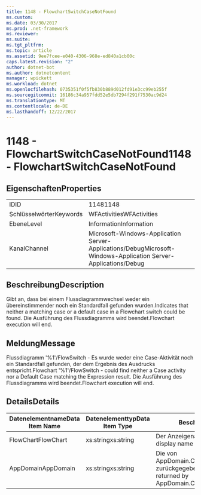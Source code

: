 ```yaml
---
title: 1148 - FlowchartSwitchCaseNotFound
ms.custom: 
ms.date: 03/30/2017
ms.prod: .net-framework
ms.reviewer: 
ms.suite: 
ms.tgt_pltfrm: 
ms.topic: article
ms.assetid: 9ee7fcee-e040-4306-968e-ed840a1cb00c
caps.latest.revision: "2"
author: dotnet-bot
ms.author: dotnetcontent
manager: wpickett
ms.workload: dotnet
ms.openlocfilehash: 0735351f0f5fb830b889d012fd91e3cc99eb255f
ms.sourcegitcommit: 16186c34a957fdd52e5db7294f291f7530ac9d24
ms.translationtype: MT
ms.contentlocale: de-DE
ms.lasthandoff: 12/22/2017
---
```

# <a name="1148---flowchartswitchcasenotfound"></a><span data-ttu-id="9c98b-102">1148 - FlowchartSwitchCaseNotFound</span><span class="sxs-lookup"><span data-stu-id="9c98b-102">1148 - FlowchartSwitchCaseNotFound</span></span>
## <a name="properties"></a><span data-ttu-id="9c98b-103">Eigenschaften</span><span class="sxs-lookup"><span data-stu-id="9c98b-103">Properties</span></span>  
  
|||  
|-|-|  
|<span data-ttu-id="9c98b-104">ID</span><span class="sxs-lookup"><span data-stu-id="9c98b-104">ID</span></span>|<span data-ttu-id="9c98b-105">1148</span><span class="sxs-lookup"><span data-stu-id="9c98b-105">1148</span></span>|  
|<span data-ttu-id="9c98b-106">Schlüsselwörter</span><span class="sxs-lookup"><span data-stu-id="9c98b-106">Keywords</span></span>|<span data-ttu-id="9c98b-107">WFActivities</span><span class="sxs-lookup"><span data-stu-id="9c98b-107">WFActivities</span></span>|  
|<span data-ttu-id="9c98b-108">Ebene</span><span class="sxs-lookup"><span data-stu-id="9c98b-108">Level</span></span>|<span data-ttu-id="9c98b-109">Information</span><span class="sxs-lookup"><span data-stu-id="9c98b-109">Information</span></span>|  
|<span data-ttu-id="9c98b-110">Kanal</span><span class="sxs-lookup"><span data-stu-id="9c98b-110">Channel</span></span>|<span data-ttu-id="9c98b-111">Microsoft-Windows-Application Server-Applications/Debug</span><span class="sxs-lookup"><span data-stu-id="9c98b-111">Microsoft-Windows-Application Server-Applications/Debug</span></span>|  
  
## <a name="description"></a><span data-ttu-id="9c98b-112">Beschreibung</span><span class="sxs-lookup"><span data-stu-id="9c98b-112">Description</span></span>  
 <span data-ttu-id="9c98b-113">Gibt an, dass bei einem Flussdiagrammwechsel weder ein übereinstimmender noch ein Standardfall gefunden wurden.</span><span class="sxs-lookup"><span data-stu-id="9c98b-113">Indicates that neither a matching case or a default case in a Flowchart switch could be found.</span></span> <span data-ttu-id="9c98b-114">Die Ausführung des Flussdiagramms wird beendet.</span><span class="sxs-lookup"><span data-stu-id="9c98b-114">Flowchart execution will end.</span></span>  
  
## <a name="message"></a><span data-ttu-id="9c98b-115">Meldung</span><span class="sxs-lookup"><span data-stu-id="9c98b-115">Message</span></span>  
 <span data-ttu-id="9c98b-116">Flussdiagramm '%1'/FlowSwitch - Es wurde weder eine Case-Aktivität noch ein Standardfall gefunden, der dem Ergebnis des Ausdrucks entspricht.</span><span class="sxs-lookup"><span data-stu-id="9c98b-116">Flowchart '%1'/FlowSwitch - could find neither a Case activity nor a Default Case matching the Expression result.</span></span> <span data-ttu-id="9c98b-117">Die Ausführung des Flussdiagramms wird beendet.</span><span class="sxs-lookup"><span data-stu-id="9c98b-117">Flowchart execution will end.</span></span>  
  
## <a name="details"></a><span data-ttu-id="9c98b-118">Details</span><span class="sxs-lookup"><span data-stu-id="9c98b-118">Details</span></span>  
  
|<span data-ttu-id="9c98b-119">Datenelementname</span><span class="sxs-lookup"><span data-stu-id="9c98b-119">Data Item Name</span></span>|<span data-ttu-id="9c98b-120">Datenelementtyp</span><span class="sxs-lookup"><span data-stu-id="9c98b-120">Data Item Type</span></span>|<span data-ttu-id="9c98b-121">Beschreibung</span><span class="sxs-lookup"><span data-stu-id="9c98b-121">Description</span></span>|  
|--------------------|--------------------|-----------------|  
|<span data-ttu-id="9c98b-122">FlowChart</span><span class="sxs-lookup"><span data-stu-id="9c98b-122">FlowChart</span></span>|<span data-ttu-id="9c98b-123">xs:string</span><span class="sxs-lookup"><span data-stu-id="9c98b-123">xs:string</span></span>|<span data-ttu-id="9c98b-124">Der Anzeigename des FlowChart.</span><span class="sxs-lookup"><span data-stu-id="9c98b-124">The display name of the FlowChart.</span></span>|  
|<span data-ttu-id="9c98b-125">AppDomain</span><span class="sxs-lookup"><span data-stu-id="9c98b-125">AppDomain</span></span>|<span data-ttu-id="9c98b-126">xs:string</span><span class="sxs-lookup"><span data-stu-id="9c98b-126">xs:string</span></span>|<span data-ttu-id="9c98b-127">Die von AppDomain.CurrentDomain.FriendlyName zurückgegebene Zeichenfolge.</span><span class="sxs-lookup"><span data-stu-id="9c98b-127">The string returned by AppDomain.CurrentDomain.FriendlyName.</span></span>|
